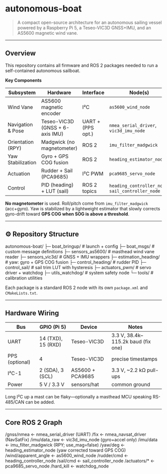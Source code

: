 # autonomous-boat

> A compact open-source architecture for an autonomous sailing vessel powered by a Raspberry Pi 5, a Teseo-VIC3D GNSS+IMU, and an AS5600 magnetic wind vane.

---

## Overview

This repository contains all firmware and ROS 2 packages needed to run a self-contained autonomous sailboat.  

**Key Components**

| Subsystem | Hardware | Interface | Node(s) |
|---|---|---|---|
| Wind Vane | AS5600 magnetic encoder | I²C | `as5600_wind_node` |
| Navigation & Pose | Teseo-VIC3D (GNSS + 6-axis IMU) | UART + (PPS opt.) | `nmea_serial_driver`, `vic3d_imu_node` |
| Orientation (RPY) | Madgwick (no magnetometer) | ROS 2 | `imu_filter_madgwick` |
| Yaw Stabilization | Gyro + GPS COG fusion | ROS 2 | `heading_estimator_node` |
| Actuation | Rudder + Sail (PCA9685) | I²C PWM | `pca9685_servo_node` |
| Control | PID (heading) + LUT (sail) | ROS 2 topics | `heading_controller_node`, `sail_controller_node` |

**No magnetometer** is used. Roll/pitch come from `imu_filter_madgwick` (acc+gyro). Yaw is stabilized by a lightweight estimator that slowly corrects gyro-drift toward **GPS COG when SOG is above a threshold**.

---

## ⚙️ Repository Structure
autonomous-boat/
├─ boat_bringup/ # launch + config
├─ boat_msgs/ # custom message definitions
├─ sensors_as5600/ # masthead wind vane reader
├─ sensors_vic3d/ # GNSS + IMU wrappers
├─ estimation_heading/ # yaw: gyro + GPS COG fusion 
├─ control_heading/ # rudder PID
├─ control_sail/ # sail trim LUT with hysteresis
├─ actuators_pwm/ # servo driver + watchdog
├─ utils_watchdog/ # system safety node
└─ tools/ # calibration utilities


Each package is a standard ROS 2 node with its own `package.xml` and `CMakeLists.txt`.

---

## Hardware Wiring

| Bus | GPIO (Pi 5) | Device | Notes |
|-----|-------------|--------|-------|
| UART | 14 (TXD), 15 (RXD) | Teseo-VIC3D | 3.3 V, 38.4k–115.2k baud (fix one) |
| PPS (optional) | 4 | Teseo-VIC3D | precise timestamps |
| I²C-1 | 2 (SDA), 3 (SCL) | AS5600 + PCA9685 | 3.3 V, ~2.2 kΩ pull-ups |
| Power | 5 V / 3.3 V | sensors/hat | common ground |

Long I²C up a mast can be flaky—optionally a masthead MCU speaking RS-485/CAN can be added.

---

## Core ROS 2 Graph
/gnss/nmea ← nmea_serial_driver (UART)
/fix ← nmea_navsat_driver (NavSatFix)
/imu/data_raw ← vic3d_imu_node (gyro+accel only)
/imu/data ← imu_filter_madgwick (RPY; use_mag=false)
/yaw/deg ← heading_estimator_node (yaw corrected toward GPS COG)
/wind/apparent_angle ← as5600_wind_node
/rudder/cmd ← heading_controller_node
/sail/cmd ← sail_controller_node
/actuators/* ← pca9685_servo_node
/hard_kill ← watchdog_node